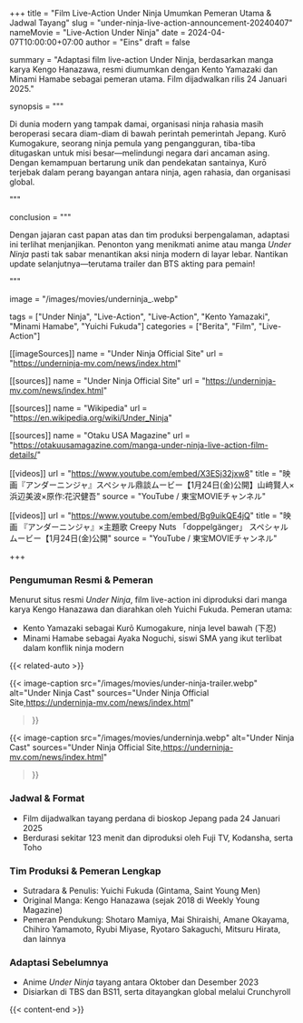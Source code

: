+++
title = "Film Live-Action Under Ninja Umumkan Pemeran Utama & Jadwal Tayang"
slug = "under-ninja-live-action-announcement-20240407"
nameMovie = "Live-Action Under Ninja"
date = 2024-04-07T10:00:00+07:00
author = "Eins"
draft = false

summary = "Adaptasi film live-action Under Ninja, berdasarkan manga karya Kengo Hanazawa, resmi diumumkan dengan Kento Yamazaki dan Minami Hamabe sebagai pemeran utama. Film dijadwalkan rilis 24 Januari 2025."

synopsis = """<p>Di dunia modern yang tampak damai, organisasi ninja rahasia masih beroperasi secara diam-diam di bawah perintah pemerintah Jepang. Kurō Kumogakure, seorang ninja pemula yang pengangguran, tiba-tiba ditugaskan untuk misi besar—melindungi negara dari ancaman asing. Dengan kemampuan bertarung unik dan pendekatan santainya, Kurō terjebak dalam perang bayangan antara ninja, agen rahasia, dan organisasi global.</p>"""


conclusion = """<p>Dengan jajaran cast papan atas dan tim produksi berpengalaman, adaptasi ini terlihat menjanjikan. Penonton yang menikmati anime atau manga <em>Under Ninja</em> pasti tak sabar menantikan aksi ninja modern di layar lebar. Nantikan update selanjutnya—terutama trailer dan BTS akting para pemain!</p>"""

image = "/images/movies/underninja_.webp"

tags = ["Under Ninja", "Live-Action", "Live‑Action", "Kento Yamazaki", "Minami Hamabe", "Yuichi Fukuda"]
categories = ["Berita", "Film", "Live-Action"]



[[imageSources]]
name = "Under Ninja Official Site"
url = "https://underninja-mv.com/news/index.html"

[[sources]]
name = "Under Ninja Official Site"
url = "https://underninja-mv.com/news/index.html"

[[sources]]
name = "Wikipedia"
url = "https://en.wikipedia.org/wiki/Under_Ninja"

[[sources]]
name = "Otaku USA Magazine"
url = "https://otakuusamagazine.com/manga-under-ninja-live-action-film-details/"

[[videos]]
url = "https://www.youtube.com/embed/X3ESj32jxw8"
title = "映画『アンダーニンジャ』スペシャル鼎談ムービー【1月24日(金)公開】山﨑賢人×浜辺美波×原作:花沢健吾"
source = "YouTube / 東宝MOVIEチャンネル"

[[videos]]
url = "https://www.youtube.com/embed/Bg9uikQE4jQ"
title = "映画 『アンダーニンジャ』×主題歌 Creepy Nuts 「doppelgänger」 スペシャルムービー【1月24日(金)公開"
source = "YouTube / 東宝MOVIEチャンネル"

+++

### Pengumuman Resmi & Pemeran

Menurut situs resmi *Under Ninja*, film live-action ini diproduksi dari manga karya Kengo Hanazawa dan diarahkan oleh Yuichi Fukuda. Pemeran utama:

- Kento Yamazaki sebagai Kurō Kumogakure, ninja level bawah (下忍)
- Minami Hamabe sebagai Ayaka Noguchi, siswi SMA yang ikut terlibat dalam konflik ninja modern

{{< related-auto >}}

{{< image-caption
  src="/images/movies/under-ninja-trailer.webp"
  alt="Under Ninja Cast"
  sources="Under Ninja Official Site,https://underninja-mv.com/news/index.html"
>}}

{{< image-caption
  src="/images/movies/underninja.webp"
  alt="Under Ninja Cast"
  sources="Under Ninja Official Site,https://underninja-mv.com/news/index.html"
>}}


### Jadwal & Format

- Film dijadwalkan tayang perdana di bioskop Jepang pada 24 Januari 2025
- Berdurasi sekitar 123 menit dan diproduksi oleh Fuji TV, Kodansha, serta Toho




### Tim Produksi & Pemeran Lengkap

- Sutradara & Penulis: Yuichi Fukuda (Gintama, Saint Young Men)
- Original Manga: Kengo Hanazawa (sejak 2018 di Weekly Young Magazine)
- Pemeran Pendukung: Shotaro Mamiya, Mai Shiraishi, Amane Okayama, Chihiro Yamamoto, Ryubi Miyase, Ryotaro Sakaguchi, Mitsuru Hirata, dan lainnya



### Adaptasi Sebelumnya

- Anime *Under Ninja* tayang antara Oktober dan Desember 2023
- Disiarkan di TBS dan BS11, serta ditayangkan global melalui Crunchyroll




{{< content-end >}}
